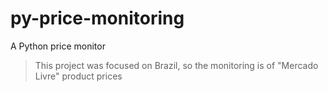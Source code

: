 # py-price-monitoring
A Python price monitor 

> This project was focused on Brazil, so the monitoring is of "Mercado Livre" product prices
